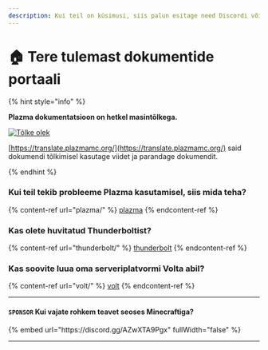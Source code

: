 ```yaml
---
description: Kui teil on küsimusi, siis palun esitage need Discordi või GitHubi küsimuste kaudu.
---
```


# 🏠 Tere tulemast dokumentide portaali

{% hint style="info" %}

**Plazma dokumentatsioon on hetkel masintõlkega.**

[![Tõlke olek](https://badge.plazmamc.org/internal/crowdin)](https://translate.plazmamc.org/)

[https://translate.plazmamc.org/](https://translate.plazmamc.org/) said dokumendi tõlkimisel kasutage viidet ja parandage dokumendit.

{% endhint %}

### Kui teil tekib probleeme Plazma kasutamisel, siis mida teha?

{% content-ref url="plazma/" %}
[plazma](plazma/)
{% endcontent-ref %}

### Kas olete huvitatud Thunderboltist?

{% content-ref url="thunderbolt/" %}
[thunderbolt](thunderbolt/)
{% endcontent-ref %}

### Kas soovite luua oma serveriplatvormi Volta abil?

{% content-ref url="volt/" %}
[volt](volt/)
{% endcontent-ref %}

***

#### `SPONSOR` Kui vajate rohkem teavet seoses Minecraftiga? <a href="#etc-1" id="etc-1"></a>

{% embed url="https\://discord.gg/AZwXTA9Pgx" fullWidth="false" %}

***
